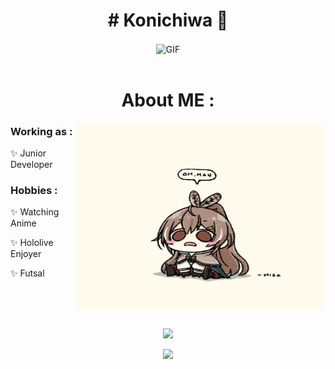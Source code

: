 <h1 align="center"># Konichiwa 👋</h1>

<div align="center">
<img hight="300" width="700" alt="GIF" align="center" src="https://github.com/HawTzer/HawTzer/blob/d488d878fa0d5616885324e054cd2d7c5d32934b/inazuma.gif">
</div>

</br>

<div>
<h1 align="center">About ME :</h1>

<img height="300" width="400" alt="mumei" align="right" src="https://github.com/HawTzer/HawTzer/blob/0e168b71b8c73ac7dd8b1722940381bd47400cb2/mumei.jpg">

<div align="left">
<h3>Working as :</h3>
<p>✨ Junior Developer</p>

<h3>Hobbies : </h3>
<p>✨ Watching Anime</p>
<p>✨ Hololive Enjoyer</p>
<p>✨ Futsal</p>
</div>

</div>

</br>
</br>
</br>

<div align="center">
<p><img src="https://github-readme-stats.vercel.app/api?username=hawtzer&show_icons=true&theme=synthwave&count_private=true&include_all_commits=true"/></p>
<p><img src="https://github-readme-stats.vercel.app/api/top-langs/?username=hawtzer&show_icons=true&langs_count=8&count_private=true&theme=synthwave"></p>
<div>
